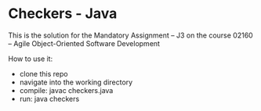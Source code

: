 # Checkers - Java

This is the solution for the Mandatory Assignment – J3 on the course 02160 – Agile Object-Oriented Software Development

How to use it:
- clone this repo
- navigate into the working directory
- compile: javac checkers.java
- run: java checkers
